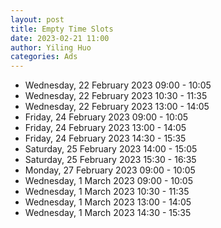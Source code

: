 ```yaml
---
layout: post
title: Empty Time Slots
date: 2023-02-21 11:00
author: Yiling Huo
categories: Ads
---
```


- Wednesday, 22 February 2023 09:00 - 10:05
- Wednesday, 22 February 2023 10:30 - 11:35
- Wednesday, 22 February 2023 13:00 - 14:05
- Friday, 24 February 2023 09:00 - 10:05
- Friday, 24 February 2023 13:00 - 14:05
- Friday, 24 February 2023 14:30 - 15:35
- Saturday, 25 February 2023 14:00 - 15:05
- Saturday, 25 February 2023 15:30 - 16:35
- Monday, 27 February 2023 09:00 - 10:05
- Wednesday, 1 March 2023 09:00 - 10:05
- Wednesday, 1 March 2023 10:30 - 11:35
- Wednesday, 1 March 2023 13:00 - 14:05
- Wednesday, 1 March 2023 14:30 - 15:35